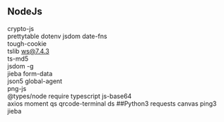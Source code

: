 ## NodeJs
crypto-js	
prettytable
dotenv
jsdom
date-fns	
tough-cookie	
tslib
ws@7.4.3	
ts-md5	
jsdom -g	
jieba
form-data	
json5
global-agent	
png-js	
@types/node	
require
typescript
js-base64	
axios
moment
qs
qrcode-terminal	
ds
##Python3
requests
canvas
ping3
jieba
